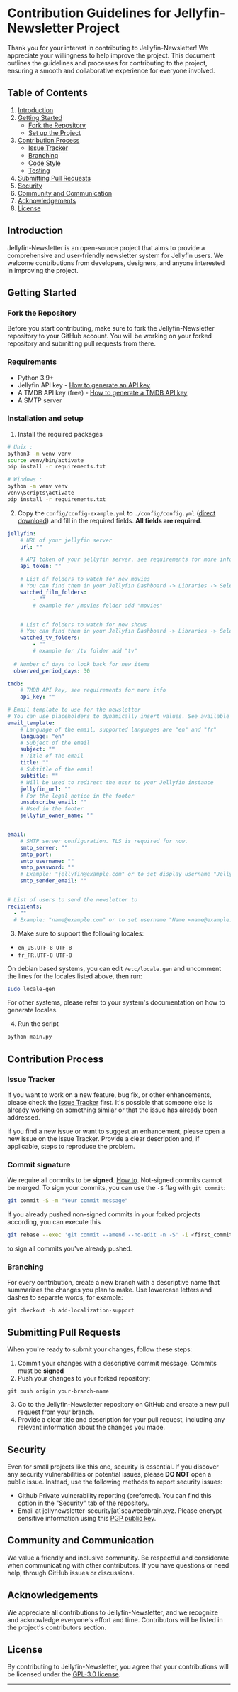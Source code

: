 
# Contribution Guidelines for Jellyfin-Newsletter Project

Thank you for your interest in contributing to Jellyfin-Newsletter! We appreciate your willingness to help improve the project. This document outlines the guidelines and processes for contributing to the project, ensuring a smooth and collaborative experience for everyone involved.

## Table of Contents
1. [Introduction](#introduction)
2. [Getting Started](#getting-started)
    - [Fork the Repository](#fork-the-repository)
    - [Set up the Project](#set-up-the-project)
3. [Contribution Process](#contribution-process)
    - [Issue Tracker](#issue-tracker)
    - [Branching](#branching)
    - [Code Style](#code-style)
    - [Testing](#testing)
4. [Submitting Pull Requests](#submitting-pull-requests)
5. [Security](#security)
6. [Community and Communication](#community-and-communication)
7. [Acknowledgements](#acknowledgements)
8. [License](#license)

## Introduction

Jellyfin-Newsletter is an open-source project that aims to provide a comprehensive and user-friendly newsletter system for Jellyfin users. We welcome contributions from developers, designers, and anyone interested in improving the project.

## Getting Started

### Fork the Repository

Before you start contributing, make sure to fork the Jellyfin-Newsletter repository to your GitHub account. You will be working on your forked repository and submitting pull requests from there.

### Requirements
- Python 3.9+ 
- Jellyfin API key - [How to generate an API key](https://github.com/SeaweedbrainCY/jellyfin-newsletter?tab=readme-ov-file#how-to-generate-a-jellyfin-api-key)
- A TMDB API key (free) - [How to generate a TMDB API key](https://github.com/SeaweedbrainCY/jellyfin-newsletter?tab=readme-ov-file#how-to-generate-a-tmdb-api-key)
- A SMTP server 

### Installation and setup

1. Install the required packages 
```bash
# Unix : 
python3 -m venv venv
source venv/bin/activate
pip install -r requirements.txt

# Windows :
python -m venv venv
venv\Scripts\activate
pip install -r requirements.txt
```
2.  Copy the `config/config-example.yml` to `./config/config.yml` ([direct download](https://raw.githubusercontent.com/SeaweedbrainCY/jellyfin-newsletter/refs/heads/main/config/config-example.yml)) and fill in the required fields. **All fields are required**.
```yaml
jellyfin:
    # URL of your jellyfin server
    url: "" 

    # API token of your jellyfin server, see requirements for more info
    api_token: ""

    # List of folders to watch for new movies 
    # You can find them in your Jellyfin Dashboard -> Libraries -> Select a library -> Folder **WITHOUT THE TRAILING /**
    watched_film_folders:
        - ""
        # example for /movies folder add "movies"


    # List of folders to watch for new shows
    # You can find them in your Jellyfin Dashboard -> Libraries -> Select a library -> Folder **WITHOUT THE TRAILING /**
    watched_tv_folders:
        - ""
        # example for /tv folder add "tv"
  
  # Number of days to look back for new items
  observed_period_days: 30

tmdb:
    # TMDB API key, see requirements for more info
    api_key: ""

# Email template to use for the newsletter
# You can use placeholders to dynamically insert values. See available placeholders here : https://github.com/SeaweedbrainCY/jellyfin-newsletter/wiki/How-to-use-placeholder
email_template:
    # Language of the email, supported languages are "en" and "fr"
    language: "en"
    # Subject of the email
    subject: ""
    # Title of the email
    title: ""
    # Subtitle of the email
    subtitle: ""
    # Will be used to redirect the user to your Jellyfin instance
    jellyfin_url: ""
    # For the legal notice in the footer
    unsubscribe_email: ""
    # Used in the footer
    jellyfin_owner_name: ""


email:
    # SMTP server configuration. TLS is required for now.
    smtp_server: ""
    smtp_port: 
    smtp_username: ""
    smtp_password: ""
    # Example: "jellyfin@example.com" or to set display username "Jellyfin <jellyfin@example.com">
    smtp_sender_email: ""


# List of users to send the newsletter to
recipients:
  - ""
  # Example: "name@example.com" or to set username "Name <name@example.com">
```

3. Make sure to support the following locales:
- `en_US.UTF-8 UTF-8` 
- `fr_FR.UTF-8 UTF-8`

On debian based systems, you can edit `/etc/locale.gen` and uncomment the lines for the locales listed above, then run:
```bash
sudo locale-gen
```
For other systems, please refer to your system's documentation on how to generate locales.

4. Run the script
```bash
python main.py
```

## Contribution Process

### Issue Tracker

If you want to work on a new feature, bug fix, or other enhancements, please check the [Issue Tracker](https://github.com/Jellyfin-Newsletter/Jellyfin-Newsletter/issues) first. It's possible that someone else is already working on something similar or that the issue has already been addressed.

If you find a new issue or want to suggest an enhancement, please open a new issue on the Issue Tracker. Provide a clear description and, if applicable, steps to reproduce the problem.

### Commit signature
We require all commits to be **signed**. [How to](https://docs.github.com/en/authentication/managing-commit-signature-verification/signing-commits). Not-signed commits cannot be merged. To sign your commits, you can use the `-S` flag with `git commit`:
```bash
git commit -S -m "Your commit message"
```

If you already pushed non-signed commits in your forked projects according, you can execute this
```bash 
git rebase --exec 'git commit --amend --no-edit -n -S' -i <first_commit_hash>
```
to sign all commits you've already pushed.

### Branching

For every contribution, create a new branch with a descriptive name that summarizes the changes you plan to make. Use lowercase letters and dashes to separate words, for example:
```
git checkout -b add-localization-support
```


## Submitting Pull Requests

When you're ready to submit your changes, follow these steps:
1. Commit your changes with a descriptive commit message. Commits must be **signed**
2. Push your changes to your forked repository:
```
git push origin your-branch-name
```
3. Go to the Jellyfin-Newsletter repository on GitHub and create a new pull request from your branch.
4. Provide a clear title and description for your pull request, including any relevant information about the changes you made.

## Security

Even for small projects like this one, security is essential. If you discover any security vulnerabilities or potential issues, please **DO NOT** open a public issue. Instead, use the following methods to report security issues:
- Github Private vulnerability reporting (preferred). You can find this option in the "Security" tab of the repository.
- Email at jellynewsletter-security[at]seaweedbrain.xyz. Please encrypt sensitive information using this [PGP public key](https://pgp.stchepinsky.net). 

## Community and Communication

We value a friendly and inclusive community. Be respectful and considerate when communicating with other contributors. If you have questions or need help, through GitHub issues or discussions.

## Acknowledgements

We appreciate all contributions to Jellyfin-Newsletter, and we recognize and acknowledge everyone's effort and time. Contributors will be listed in the project's contributors section.

## License

By contributing to Jellyfin-Newsletter, you agree that your contributions will be licensed under the [GPL-3.0 license](https://github.com/Jellyfin-Newsletter/Jellyfin-Newsletter/blob/main/LICENSE).

---

